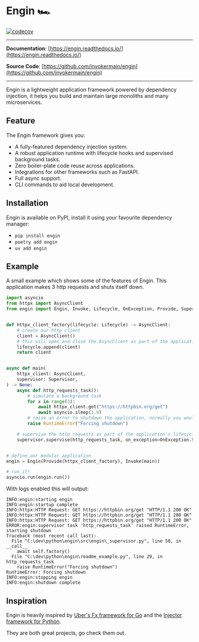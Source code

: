 # Engin 🏎️

[![codecov](https://codecov.io/gh/invokermain/engin/graph/badge.svg?token=4PJOIMV6IB)](https://codecov.io/gh/invokermain/engin)

---

**Documentation**: [https://engin.readthedocs.io/](https://engin.readthedocs.io/)

**Source Code**: [https://github.com/invokermain/engin](https://github.com/invokermain/engin)

---

Engin is a lightweight application framework powered by dependency injection, it helps
you build and maintain large monoliths and many microservices.


## Feature

The Engin framework gives you:

- A fully-featured dependency injection system.
- A robust application runtime with lifecycle hooks and supervised background tasks.
- Zero boiler-plate code reuse across applications.
- Integrations for other frameworks such as FastAPI.
- Full async support.
- CLI commands to aid local development.


## Installation

Engin is available on PyPI, install it using your favourite dependency manager:

- `pip install engin`
- `poetry add engin`
- `uv add engin`

## Example

A small example which shows some of the features of Engin. This application
makes 3 http requests and shuts itself down.

```python
import asyncio
from httpx import AsyncClient
from engin import Engin, Invoke, Lifecycle, OnException, Provide, Supervisor


def httpx_client_factory(lifecycle: Lifecycle) -> AsyncClient:
    # create our http client
    client = AsyncClient()
    # this will open and close the AsyncClient as part of the application's lifecycle
    lifecycle.append(client)
    return client


async def main(
    httpx_client: AsyncClient,
    supervisor: Supervisor,
) -> None:
    async def http_requests_task():
        # simulate a background task
        for x in range(3):
            await httpx_client.get("https://httpbin.org/get")
            await asyncio.sleep(1.0)
        # raise an error to shutdown the application, normally you wouldn't do this!
        raise RuntimeError("Forcing shutdown")

    # supervise the http requests as part of the application's lifecycle
    supervisor.supervise(http_requests_task, on_exception=OnException.SHUTDOWN)


# define our modular application
engin = Engin(Provide(httpx_client_factory), Invoke(main))

# run it!
asyncio.run(engin.run())
```

With logs enabled this will output:

```shell
INFO:engin:starting engin
INFO:engin:startup complete
INFO:httpx:HTTP Request: GET https://httpbin.org/get "HTTP/1.1 200 OK"
INFO:httpx:HTTP Request: GET https://httpbin.org/get "HTTP/1.1 200 OK"
INFO:httpx:HTTP Request: GET https://httpbin.org/get "HTTP/1.1 200 OK"
ERROR:engin:supervisor task 'http_requests_task' raised RuntimeError, starting shutdown
Traceback (most recent call last):
  File "C:\dev\python\engin\src\engin\_supervisor.py", line 58, in __call__
    await self.factory()
  File "C:\dev\python\engin\readme_example.py", line 29, in http_requests_task
    raise RuntimeError("Forcing shutdown")
RuntimeError: Forcing shutdown
INFO:engin:stopping engin
INFO:engin:shutdown complete
```

## Inspiration

Engin is heavily inspired by [Uber's Fx framework for Go](https://github.com/uber-go/fx)
and the [Injector framework for Python](https://github.com/python-injector/injector).

They are both great projects, go check them out.
